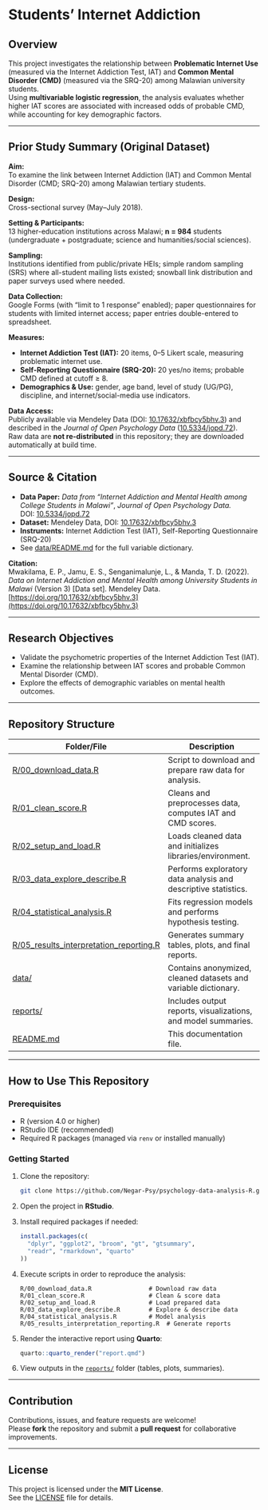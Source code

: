 # Students’ Internet Addiction

## Overview
This project investigates the relationship between **Problematic Internet Use** (measured via the Internet Addiction Test, IAT) and **Common Mental Disorder (CMD)** (measured via the SRQ-20) among Malawian university students.  
Using **multivariable logistic regression**, the analysis evaluates whether higher IAT scores are associated with increased odds of probable CMD, while accounting for key demographic factors.


---

## Prior Study Summary (Original Dataset)

**Aim:**  
To examine the link between Internet Addiction (IAT) and Common Mental Disorder (CMD; SRQ-20) among Malawian tertiary students.

**Design:**  
Cross-sectional survey (May–July 2018).

**Setting & Participants:**  
13 higher-education institutions across Malawi; **n = 984** students (undergraduate + postgraduate; science and humanities/social sciences).

**Sampling:**  
Institutions identified from public/private HEIs; simple random sampling (SRS) where all-student mailing lists existed; snowball link distribution and paper surveys used where needed.

**Data Collection:**  
Google Forms (with “limit to 1 response” enabled); paper questionnaires for students with limited internet access; paper entries double-entered to spreadsheet.

**Measures:**
- **Internet Addiction Test (IAT):** 20 items, 0–5 Likert scale, measuring problematic internet use.  
- **Self-Reporting Questionnaire (SRQ-20):** 20 yes/no items; probable CMD defined at cutoff ≥ 8.  
- **Demographics & Use:** gender, age band, level of study (UG/PG), discipline, and internet/social-media use indicators.

**Data Access:**  
Publicly available via Mendeley Data (DOI: [10.17632/xbfbcy5bhv.3](https://doi.org/10.17632/xbfbcy5bhv.3)) and described in the *Journal of Open Psychology Data* ([10.5334/jopd.72](https://doi.org/10.5334/jopd.72)).  
Raw data are **not re-distributed** in this repository; they are downloaded automatically at build time.

---

## Source & Citation

- **Data Paper:** *Data from “Internet Addiction and Mental Health among College Students in Malawi”*, *Journal of Open Psychology Data.*  
  DOI: [10.5334/jopd.72](https://doi.org/10.5334/jopd.72)
- **Dataset:** Mendeley Data, DOI: [10.17632/xbfbcy5bhv.3](https://doi.org/10.17632/xbfbcy5bhv.3)
- **Instruments:** Internet Addiction Test (IAT), Self-Reporting Questionnaire (SRQ-20)
- See [data/README.md](data/README.md) for the full variable dictionary.

**Citation:**  
Mwakilama, E. P., Jamu, E. S., Senganimalunje, L., & Manda, T. D. (2022). *Data on Internet Addiction and Mental Health among University Students in Malawi* (Version 3) [Data set]. Mendeley Data. [https://doi.org/10.17632/xbfbcy5bhv.3](https://doi.org/10.17632/xbfbcy5bhv.3)

---

## Research Objectives

- Validate the psychometric properties of the Internet Addiction Test (IAT).
- Examine the relationship between IAT scores and probable Common Mental Disorder (CMD).
- Explore the effects of demographic variables on mental health outcomes.

---

## Repository Structure

| Folder/File | Description |
|--------------|-------------|
| [R/00_download_data.R](R/00_download_data.R) | Script to download and prepare raw data for analysis. |
| [R/01_clean_score.R](R/01_clean_score.R) | Cleans and preprocesses data, computes IAT and CMD scores. |
| [R/02_setup_and_load.R](R/02_setup_and_load.R) | Loads cleaned data and initializes libraries/environment. |
| [R/03_data_explore_describe.R](R/03_data_explore_describe.R) | Performs exploratory data analysis and descriptive statistics. |
| [R/04_statistical_analysis.R](R/04_statistical_analysis.R) | Fits regression models and performs hypothesis testing. |
| [R/05_results_interpretation_reporting.R](R/05_results_interpretation_reporting.R) | Generates summary tables, plots, and final reports. |
| [data/](data/) | Contains anonymized, cleaned datasets and variable dictionary. |
| [reports/](reports/) | Includes output reports, visualizations, and model summaries. |
| [README.md](README.md) | This documentation file. |

---

## How to Use This Repository

### Prerequisites

- R (version 4.0 or higher)  
- RStudio IDE (recommended)  
- Required R packages (managed via `renv` or installed manually)

### Getting Started

1. Clone the repository:

   ```bash
   git clone https://github.com/Negar-Psy/psychology-data-analysis-R.git
   ```

2. Open the project in **RStudio**.

3. Install required packages if needed:

   ```r
   install.packages(c(
     "dplyr", "ggplot2", "broom", "gt", "gtsummary", 
     "readr", "rmarkdown", "quarto"
   ))
   ```

4. Execute scripts in order to reproduce the analysis:

   ```text
   R/00_download_data.R                # Download raw data
   R/01_clean_score.R                  # Clean & score data
   R/02_setup_and_load.R               # Load prepared data
   R/03_data_explore_describe.R        # Explore & describe data
   R/04_statistical_analysis.R         # Model analysis
   R/05_results_interpretation_reporting.R  # Generate reports
   ```

5. Render the interactive report using **Quarto**:

   ```r
   quarto::quarto_render("report.qmd")
   ```

6. View outputs in the [`reports/`](reports/) folder (tables, plots, summaries).

---

## Contribution

Contributions, issues, and feature requests are welcome!  
Please **fork** the repository and submit a **pull request** for collaborative improvements.

---

## License

This project is licensed under the **MIT License**.  
See the [LICENSE](../LICENSE) file for details.











